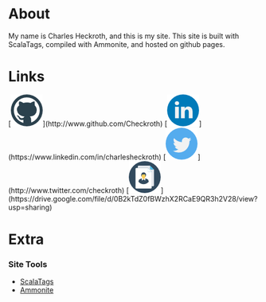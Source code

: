About
======
My name is Charles Heckroth, and this is my site.
This site is built with ScalaTags, compiled with Ammonite, and hosted on github pages.

Links
======
[![alt text](icons/png/github.png "Icon made by http://www.vectorsmarket.com/ from www.flaticon.com")](http://www.github.com/Checkroth)     [![alt text](icons/png/linkedin.png "Icon made by http://www.freepik.com/ from www.flaticon.com")](https://www.linkedin.com/in/charlesheckroth) [![alt text](icons/png/twitter.png "Icon made by http://www.freepik.com/ from www.flaticon.com")](http://www.twitter.com/checkroth) [![alt text](icons/png/curriculum.png "Icon made by http://www.vectorsmarket.com/ from www.flaticon.com")](https://drive.google.com/file/d/0B2kTdZ0fBWzhX2RCaE9QR3h2V28/view?usp=sharing)

Extra
======
### Site Tools
* [ScalaTags](http://www.lihaoyi.com/scalatags/)
* [Ammonite](http://www.lihaoyi.com/Ammonite/)